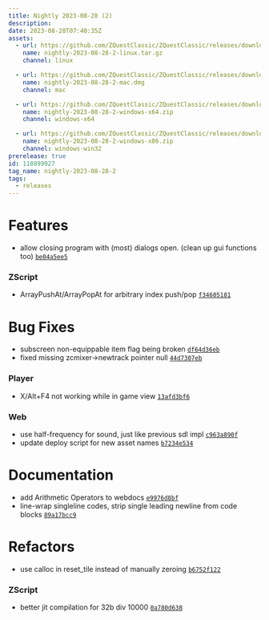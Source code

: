 ```yaml
---
title: Nightly 2023-08-28 (2)
description: 
date: 2023-08-28T07:40:35Z
assets: 
  - url: https://github.com/ZQuestClassic/ZQuestClassic/releases/download/nightly-2023-08-28-2/nightly-2023-08-28-2-linux.tar.gz
    name: nightly-2023-08-28-2-linux.tar.gz
    channel: linux

  - url: https://github.com/ZQuestClassic/ZQuestClassic/releases/download/nightly-2023-08-28-2/nightly-2023-08-28-2-mac.dmg
    name: nightly-2023-08-28-2-mac.dmg
    channel: mac

  - url: https://github.com/ZQuestClassic/ZQuestClassic/releases/download/nightly-2023-08-28-2/nightly-2023-08-28-2-windows-x64.zip
    name: nightly-2023-08-28-2-windows-x64.zip
    channel: windows-x64

  - url: https://github.com/ZQuestClassic/ZQuestClassic/releases/download/nightly-2023-08-28-2/nightly-2023-08-28-2-windows-x86.zip
    name: nightly-2023-08-28-2-windows-x86.zip
    channel: windows-win32
prerelease: true
id: 118899927
tag_name: nightly-2023-08-28-2
tags:
  - releases
---
```




# Features

- allow closing program with (most) dialogs open. (clean up gui functions too) [`be04a5ee5`](https://github.com/ArmageddonGames/ZQuestClassic/commit/be04a5ee56e7562a0e62b292008979cf056b106b)

### ZScript

- ArrayPushAt/ArrayPopAt for arbitrary index push/pop [`f34605181`](https://github.com/ArmageddonGames/ZQuestClassic/commit/f346051814573a261819597f5e2a4de312986d3b)

# Bug Fixes

- subscreen non-equippable item flag being broken [`df64d36eb`](https://github.com/ArmageddonGames/ZQuestClassic/commit/df64d36eb25442e3a92613ff494a8d2bee81b816)
- fixed missing zcmixer->newtrack pointer null [`44d7307eb`](https://github.com/ArmageddonGames/ZQuestClassic/commit/44d7307ebf8ef163bfe3e1e3fc5dba593739ec05)

### Player

- X/Alt+F4 not working while in game view [`13afd3bf6`](https://github.com/ArmageddonGames/ZQuestClassic/commit/13afd3bf6f2da0bafd5e16ca9fe15e53a586973e)

### Web

- use half-frequency for sound, just like previous sdl impl [`c963a890f`](https://github.com/ArmageddonGames/ZQuestClassic/commit/c963a890f3f82e141ee613368c23664a206c45b7)
- update deploy script for new asset names [`b7234e534`](https://github.com/ArmageddonGames/ZQuestClassic/commit/b7234e53450e506d22d48eebc4481823a31fe5ef)

# Documentation

- add Arithmetic Operators to webdocs [`e9976d8bf`](https://github.com/ArmageddonGames/ZQuestClassic/commit/e9976d8bf3c01ae678b6f52334e7c6e6c8203d2f)
- line-wrap singleline codes, strip single leading newline from code blocks [`89a17bcc9`](https://github.com/ArmageddonGames/ZQuestClassic/commit/89a17bcc9f322e89eb0932e2394c56ebe0d20ce2)

# Refactors

- use calloc in reset_tile instead of manually zeroing [`b6752f122`](https://github.com/ArmageddonGames/ZQuestClassic/commit/b6752f122a49ba849e42e43a3f4cf541341c4240)

### ZScript

- better jit compilation for 32b div 10000 [`0a780d638`](https://github.com/ArmageddonGames/ZQuestClassic/commit/0a780d638671e91372675c2161cc0fa0131545b8)

